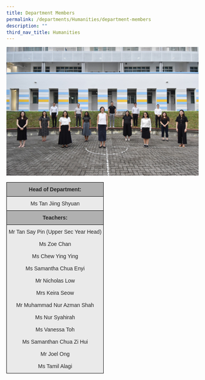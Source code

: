 ```yaml
---
title: Department Members
permalink: /departments/Humanities/department-members
description: ""
third_nav_title: Humanities
---
```

![](/images/Humanities.jpg)

<style type="text/css">
.tg  {border-collapse:collapse;border-spacing:0;}
.tg td{border-color:black;border-style:solid;border-width:1px;font-family:Arial, sans-serif;font-size:14px;
  overflow:hidden;padding:10px 5px;word-break:normal;}
.tg th{border-color:black;border-style:solid;border-width:1px;font-family:Arial, sans-serif;font-size:14px;
  font-weight:normal;overflow:hidden;padding:10px 5px;word-break:normal;}
.tg .tg-ii8k{background-color:#EAEAEA;color:#222;text-align:center;vertical-align:top}
.tg .tg-pll1{background-color:#B0B0B0;color:#222;font-weight:bold;text-align:center;vertical-align:top}
</style>
<table class="tg">
<thead>
  <tr>
    <th class="tg-pll1">Head of Department:</th>
  </tr>
</thead>
<tbody>
  <tr>
    <td class="tg-ii8k">Ms Tan Jiing Shyuan</td>
  </tr>
  <tr>
    <td class="tg-pll1">Teachers:</td>
  </tr>
  <tr>
    <td class="tg-ii8k">Mr Tan Say Pin (Upper Sec Year Head)<br><br>Ms Zoe Chan<br><br>Ms Chew Ying Ying<br><br>Ms Samantha Chua Enyi<br><br>Mr Nicholas Low<br><br>Mrs Keira Seow<br><br>Mr Muhammad Nur Azman Shah<br><br>Ms Nur Syahirah<br><br>Ms Vanessa Toh<br><br>Ms Samanthan Chua Zi Hui<br><br>Mr Joel Ong<br><br>Ms Tamil Alagi</td>
  </tr>
</tbody>
</table>